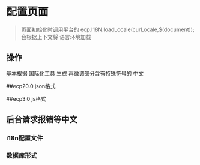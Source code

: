 # 配置页面
 
  > 页面初始化时调用平台的 	ecp.I18N.loadLocale(curLocale,$(document));  会根据上下文将 语言环境加载
  
## 操作 
  基本根据 国际化工具 生成 再微调部分含有特殊符号的 中文

 
##ecp20.0
json格式 
 

##ecp3.0
 js格式
 
 
##  后台请求报错等中文
>  

### i18n配置文件 


### 数据库形式

